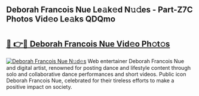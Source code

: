 ## Deborah Francois Nue Le𝚊k𝚎d N𝚞𝚍es - Part-Z7C Photos Vid𝚎o Le𝚊ks QDQmo

# <h2><a href="http://fb6y9o.evod.top/?m=Deborah+Francois+Nue">🔗 👉🔴 Deborah Francois Nue Vid𝚎o Ph𝚘t𝚘s</a></h2>

[![Deborah Francois Nue N𝚞d𝚎s](https://i.imgur.com/8V9OHl7.gif)](http://fb6y9o.evod.top/?m=Deborah+Francois+Nue)
Web entertainer Deborah Francois Nue and digital artist, renowned for posting dance and lifestyle content through solo and collaborative dance performances and short videos. Public icon Deborah Francois Nue, celebrated for their tireless efforts to make a positive impact on society. 
